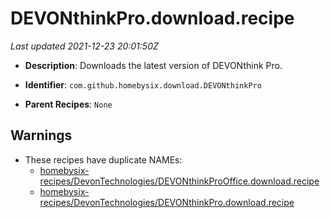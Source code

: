 # DEVONthinkPro.download.recipe

_Last updated 2021-12-23 20:01:50Z_

- **Description**: Downloads the latest version of DEVONthink Pro.

- **Identifier**: `com.github.homebysix.download.DEVONthinkPro`

- **Parent Recipes**: `None`


## Warnings

- These recipes have duplicate NAMEs:
    - [homebysix-recipes/DevonTechnologies/DEVONthinkProOffice.download.recipe](/autopkg-dupe-tracker/homebysix-recipes/DevonTechnologies/DEVONthinkProOffice.download.recipe)
    - [homebysix-recipes/DevonTechnologies/DEVONthinkPro.download.recipe](/autopkg-dupe-tracker/homebysix-recipes/DevonTechnologies/DEVONthinkPro.download.recipe)